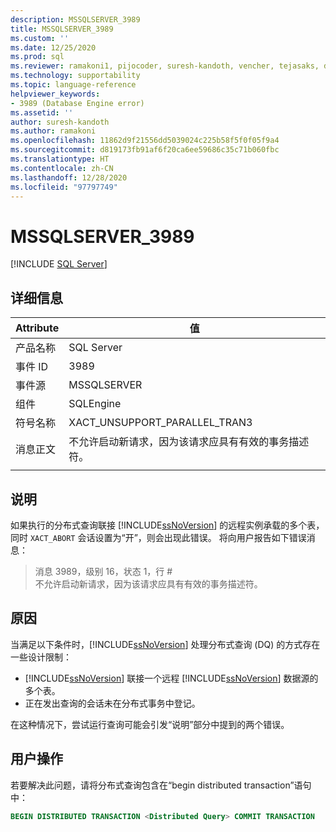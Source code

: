 ```yaml
---
description: MSSQLSERVER_3989
title: MSSQLSERVER_3989
ms.custom: ''
ms.date: 12/25/2020
ms.prod: sql
ms.reviewer: ramakoni1, pijocoder, suresh-kandoth, vencher, tejasaks, docast
ms.technology: supportability
ms.topic: language-reference
helpviewer_keywords:
- 3989 (Database Engine error)
ms.assetid: ''
author: suresh-kandoth
ms.author: ramakoni
ms.openlocfilehash: 11862d9f21556dd5039024c225b58f5f0f05f9a4
ms.sourcegitcommit: d819173fb91af6f20ca6ee59686c35c71b060fbc
ms.translationtype: HT
ms.contentlocale: zh-CN
ms.lasthandoff: 12/28/2020
ms.locfileid: "97797749"
---
```

# <a name="mssqlserver_3989"></a>MSSQLSERVER_3989
 [!INCLUDE [SQL Server](../../includes/applies-to-version/sqlserver.md)]

## <a name="details"></a>详细信息

|Attribute|值|
|---|---|
|产品名称|SQL Server|
|事件 ID|3989|
|事件源|MSSQLSERVER|
|组件|SQLEngine|
|符号名称|XACT_UNSUPPORT_PARALLEL_TRAN3|
|消息正文|不允许启动新请求，因为该请求应具有有效的事务描述符。|
||

## <a name="explanation"></a>说明

如果执行的分布式查询联接 [!INCLUDE[ssNoVersion](../../includes/ssnoversion-md.md)] 的远程实例承载的多个表，同时 `XACT_ABORT` 会话设置为“开”，则会出现此错误。 将向用户报告如下错误消息：

> 消息 3989，级别 16，状态 1，行 #  
不允许启动新请求，因为该请求应具有有效的事务描述符。

## <a name="cause"></a>原因

当满足以下条件时，[!INCLUDE[ssNoVersion](../../includes/ssnoversion-md.md)] 处理分布式查询 (DQ) 的方式存在一些设计限制：

- [!INCLUDE[ssNoVersion](../../includes/ssnoversion-md.md)] 联接一个远程 [!INCLUDE[ssNoVersion](../../includes/ssnoversion-md.md)] 数据源的多个表。
- 正在发出查询的会话未在分布式事务中登记。

在这种情况下，尝试运行查询可能会引发“说明”部分中提到的两个错误。

## <a name="user-action"></a>用户操作

若要解决此问题，请将分布式查询包含在“begin distributed transaction”语句中：

```sql
BEGIN DISTRIBUTED TRANSACTION <Distributed Query> COMMIT TRANSACTION
```
